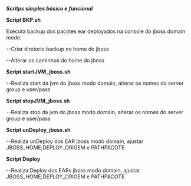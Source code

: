 <i><b>Scritps simples básico e funcional</i></b> 

<b>Script BKP.sh</b>

Executa backup dos pacotes ear deployados na console do jboss domain mode.

--Criar diretorio backup no home do jboss

--Alterar os caminhos do home do jboss

<b>Script startJVM_jboss.sh</b>

--Realiza start da jvm do jboss modo domain, alterar os nomes do server group e user/pass


<b>Script stopJVM_jboss.sh</b>

--Realiza stop da jvm do jboss modo domain, alterar os nomes do server group e user/pass


<b>Script unDeploy_jboss.sh</b>

--Realiza unDeploy dos EAR jboss modo domain, ajustar JBOSS_HOME,DEPLOY_ORIGEM e PATHPACOTE




<b>Script Deploy</b>

--Realiza Deploy dos EARs jboss modo domain, ajustar JBOSS_HOME,DEPLOY_ORIGEM e PATHPACOTE
